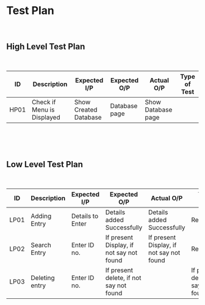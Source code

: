 # Test Plan
<br>

## High Level Test Plan
<br>

| ID | Description | Expected I/P | Expected O/P | Actual O/P | Type of Test |
|----|----------------------|-------------|-------------|-------------|--------------|
|HP01|Check if Menu is Displayed  |Show Created Database | Database page   |Show Database page|| Requirement |


<br>
<br>
<br>

## Low Level Test Plan
<br>

|ID| Description | Expected I/P | Expected O/P| Actual O/P | Type of Test|
|----|------------------------|---------------|--------------|---------------|---------------|
|LP01|Adding Entry  |Details to Enter | Details added Successfully | Details added Successfully | Requirement|
|LP02|Search Entry|Enter ID no. |If present Display, if not say not found | If present Display, if not say not found| Requirement|
|LP03|Deleting entry|Enter ID no. |If present delete, if not say not found| |If present delete, if not say not found| Requirement|
